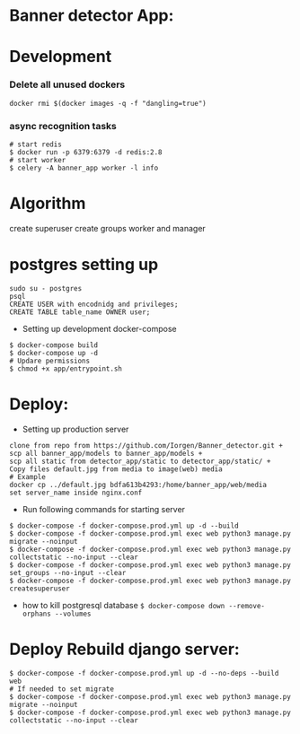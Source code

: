 # Banner detector App: 

# Development
### Delete all unused dockers 
```
docker rmi $(docker images -q -f "dangling=true")
```
### async recognition tasks
```
# start redis 
$ docker run -p 6379:6379 -d redis:2.8    
# start worker
$ celery -A banner_app worker -l info
```
 
# Algorithm 
create superuser
create groups worker and manager

# postgres setting up 
```
sudo su - postgres
psql
CREATE USER with encodnidg and privileges;
CREATE TABLE table_name OWNER user;
```

- Setting up development docker-compose
```
$ docker-compose build
$ docker-compose up -d
# Updare permissions 
$ chmod +x app/entrypoint.sh
```

# Deploy: 

- Setting up production server 
```
clone from repo from https://github.com/Iorgen/Banner_detector.git + 
scp all banner_app/models to banner_app/models + 
scp all static from detector_app/static to detector_app/static/ + 
Copy files default.jpg from media to image(web) media  
# Example 
docker cp ../default.jpg bdfa613b4293:/home/banner_app/web/media
set server_name inside nginx.conf 
```
- Run following commands for starting server 
```
$ docker-compose -f docker-compose.prod.yml up -d --build
$ docker-compose -f docker-compose.prod.yml exec web python3 manage.py migrate --noinput 
$ docker-compose -f docker-compose.prod.yml exec web python3 manage.py collectstatic --no-input --clear
$ docker-compose -f docker-compose.prod.yml exec web python3 manage.py set_groups --no-input --clear
$ docker-compose -f docker-compose.prod.yml exec web python3 manage.py createsuperuser
```

- how to kill postgresql database 
``
$ docker-compose down --remove-orphans --volumes
``
# Deploy Rebuild django server: 

```
$ docker-compose -f docker-compose.prod.yml up -d --no-deps --build web 
# If needed to set migrate 
$ docker-compose -f docker-compose.prod.yml exec web python3 manage.py migrate --noinput 
$ docker-compose -f docker-compose.prod.yml exec web python3 manage.py collectstatic --no-input --clear
```
